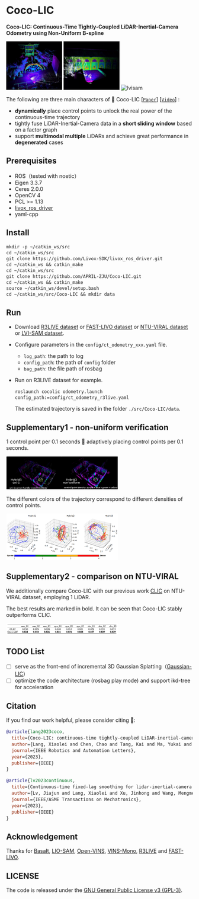 # Coco-LIC

**Coco-LIC: Continuous-Time Tightly-Coupled LiDAR-Inertial-Camera Odometry using Non-Uniform B-spline**

<p>
<img src="figure/r3live.gif" width="30%" alt="r3live" />
<img src="figure/fastlivo.gif" width="30%" alt="fastlivo" />
<img src="figure/lvisam.gif" width="30%" alt="lvisam" />
</p>

The following are three main characters of 🥥 Coco-LIC [[`Paper`](https://arxiv.org/pdf/2309.09808)] [[`Video`](https://www.youtube.com/watch?v=M-vlxK4DWno)] :

+ **dynamically** place control points to unlock the real power of the continuous-time trajectory
+ tightly fuse LiDAR-Inertial-Camera data in a **short sliding window** based on a factor graph
+ support **multimodal multiple** LiDARs and achieve great performance in **degenerated** cases 

## Prerequisites

+ ROS（tested with noetic）
+ Eigen 3.3.7
+ Ceres 2.0.0
+ OpenCV 4
+ PCL >= 1.13
+ [livox_ros_driver](https://github.com/Livox-SDK/livox_ros_driver)
+ yaml-cpp

## Install

```shell
mkdir -p ~/catkin_ws/src
cd ~/catkin_ws/src
git clone https://github.com/Livox-SDK/livox_ros_driver.git
cd ~/catkin_ws && catkin_make
cd ~/catkin_ws/src
git clone https://github.com/APRIL-ZJU/Coco-LIC.git
cd ~/catkin_ws && catkin_make
source ~/catkin_ws/devel/setup.bash
cd ~/catkin_ws/src/Coco-LIC && mkdir data
```

## Run

+ Download [R3LIVE dataset](https://github.com/ziv-lin/r3live_dataset) or [FAST-LIVO dataset](https://connecthkuhk-my.sharepoint.com/personal/zhengcr_connect_hku_hk/_layouts/15/onedrive.aspx?id=%2Fpersonal%2Fzhengcr%5Fconnect%5Fhku%5Fhk%2FDocuments%2FFAST%2DLIVO%2DDatasets&ga=1) or [NTU-VIRAL dataset](https://ntu-aris.github.io/ntu_viral_dataset/) or [LVI-SAM dataset](https://drive.google.com/drive/folders/1q2NZnsgNmezFemoxhHnrDnp1JV_bqrgV).

+ Configure parameters in the `config/ct_odometry_xxx.yaml` file.

  - `log_path`: the path to log
  - `config_path`: the path of `config` folder 
  - `bag_path`: the file path of rosbag  

+ Run on R3LIVE dataset for example.

  ```shell
  roslaunch cocolic odometry.launch config_path:=config/ct_odometry_r3live.yaml
  ```

  The estimated trajectory is saved in the folder `./src/Coco-LIC/data`.

## Supplementary1 - non-uniform verification

1 control point per 0.1 seconds 🥊 adaptively placing control points per 0.1 seconds.

<img src="figure/uni-vs-nonuni.png" width="60%" height="60%" /> 

The different colors of the trajectory correspond to different densities of control points.

 <img src="figure/color-traj.png" width="60%" height="60%" />

## Supplementary2 - comparison on NTU-VIRAL

We additionally compare Coco-LIC with our previous work [CLIC](https://github.com/APRIL-ZJU/clic) on NTU-VIRAL dataset, employing 1 LiDAR. 

The best results are marked in bold. It can be seen that Coco-LIC stably outperforms CLIC.

<img src="figure/cocovsclic.png" width="60%" height="60%" /> 

## TODO List

- [ ] serve as the front-end of incremental 3D Gaussian Splatting（[Gaussian-LIC](https://arxiv.org/pdf/2404.06926)）
- [ ] optimize the code architecture (rosbag play mode) and support ikd-tree for acceleration

## Citation

If you find our work helpful, please consider citing 🌟:

```bibtex
@article{lang2023coco,
  title={Coco-LIC: continuous-time tightly-coupled LiDAR-inertial-camera odometry using non-uniform B-spline},
  author={Lang, Xiaolei and Chen, Chao and Tang, Kai and Ma, Yukai and Lv, Jiajun and Liu, Yong and Zuo, Xingxing},
  journal={IEEE Robotics and Automation Letters},
  year={2023},
  publisher={IEEE}
}
```
```bibtex
@article{lv2023continuous,
  title={Continuous-time fixed-lag smoothing for lidar-inertial-camera slam},
  author={Lv, Jiajun and Lang, Xiaolei and Xu, Jinhong and Wang, Mengmeng and Liu, Yong and Zuo, Xingxing},
  journal={IEEE/ASME Transactions on Mechatronics},
  year={2023},
  publisher={IEEE}
}
```

## Acknowledgement

Thanks for [Basalt](https://gitlab.com/VladyslavUsenko/basalt-headers), [LIO-SAM](https://github.com/TixiaoShan/LIO-SAM/tree/a246c960e3fca52b989abf888c8cf1fae25b7c25), [Open-VINS](https://github.com/rpng/open_vins), [VINS-Mono](https://github.com/HKUST-Aerial-Robotics/VINS-Mono), [R3LIVE](https://github.com/hku-mars/r3live) and [FAST-LIVO](https://github.com/hku-mars/FAST-LIVO).

## LICENSE

The code is released under the [GNU General Public License v3 (GPL-3)](https://www.gnu.org/licenses/gpl-3.0.txt).
